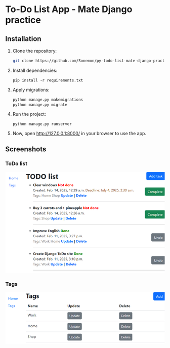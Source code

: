 # To-Do List App - Mate Django practice

## Installation

1. Clone the repository:  
   ```sh
   git clone https://github.com/Sonemon/py-todo-list-mate-django-practice/tree/main
   ```
2. Install dependencies:
   ```shell
   pip install -r requirements.txt
   ```
3. Apply migrations:
   ```shell
   python manage.py makemigrations
   python manage.py migrate
   ```
4. Run the project:
   ```shell
   python manage.py runserver
   ```
5. Now, open http://127.0.0.1:8000/ in your browser to use the app.

## Screenshots
### ToDo list
![todolist](todolist.png)

### Tags
![tags](tags.png)
